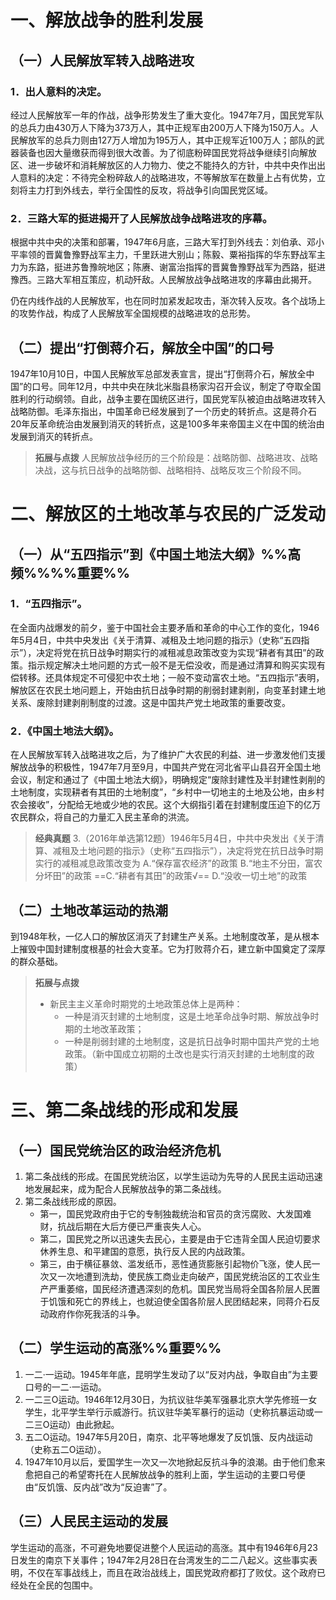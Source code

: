 # 一、解放战争的胜利发展
## （一）人民解放军转入战略进攻
### 1．出人意料的决定。
经过人民解放军一年的作战，战争形势发生了重大变化。1947年7月，国民党军队的总兵力由430万人下降为373万人，其中正规军由200万人下降为150万人。人民解放军的总兵力则由127万人增加为195万人，其中正规军近100万人；部队的武器装备也因大量缴获而得到很大改善。为了彻底粉碎国民党将战争继续引向解放区、进一步破坏和消耗解放区的人力物力、使之不能持久的方针，中共中央作出出人意料的决定：不待完全粉碎敌人的战略进攻，不等解放军在数量上占有优势，立刻将主力打到外线去，举行全国性的反攻，将战争引向国民党区域。
### 2．三路大军的挺进揭开了人民解放战争战略进攻的序幕。
根据中共中央的决策和部署，1947年6月底，三路大军打到外线去：刘伯承、邓小平率领的晋冀鲁豫野战军主力，千里跃进大别山；陈毅、粟裕指挥的华东野战军主力为东路，挺进苏鲁豫皖地区；陈赓、谢富治指挥的晋冀鲁豫野战军为西路，挺进豫西。三路大军相互策应，机动歼敌。人民解放战争战略进攻的序幕由此揭开。

仍在内线作战的人民解放军，也在同时加紧发起攻击，渐次转入反攻。各个战场上的攻势作战，构成了人民解放军全国规模的战略进攻的总形势。
## （二）提出“打倒蒋介石，解放全中国”的口号
1947年10月10日，中国人民解放军总部发表宣言，提出“打倒蒋介石，解放全中国”的口号。同年12月，中共中央在陕北米脂县杨家沟召开会议，制定了夺取全国胜利的行动纲领。自此，战争主要在国统区进行，国民党军队被迫由战略进攻转入战略防御。毛泽东指出，中国革命已经发展到了一个历史的转折点。这是蒋介石20年反革命统治由发展到消灭的转折点，这是100多年来帝国主义在中国的统治由发展到消灭的转折点。

>**拓展与点拨**
人民解放战争经历的三个阶段是：战略防御、战略进攻、战略决战，这与抗日战争的战略防御、战略相持、战略反攻三个阶段不同。
# 二、解放区的土地改革与农民的广泛发动
## （一）从“五四指示”到《中国土地法大纲》%%高频%%%%重要%%
### 1．“五四指示”。
在全面内战爆发的前夕，鉴于中国社会主要矛盾和革命的中心工作的变化，1946年5月4日，中共中央发出《关于清算、减租及土地问题的指示》（史称“五四指示”），决定将党在抗日战争时期实行的减租减息政策改变为实现“耕者有其田”的政策。指示规定解决土地问题的方式一般不是无偿没收，而是通过清算和购买实现有偿转移。还具体规定不可侵犯中农土地；一般不变动富农土地。“五四指示”表明，解放区在农民土地问题上，开始由抗日战争时期的削弱封建剥削，向变革封建土地关系、废除封建剥削制度的过渡。这是中国共产党土地政策的重要改变。
### 2．《中国土地法大纲》。
在人民解放军转入战略进攻之后，为了维护广大农民的利益、进一步激发他们支援解放战争的积极性，1947年7月至9月，中国共产党在河北省平山县召开全国土地会议，制定和通过了《中国土地法大纲》，明确规定“废除封建性及半封建性剥削的土地制度，实现耕者有其田的土地制度”，“乡村中一切地主的土地及公地，由乡村农会接收”，分配给无地或少地的农民。这个大纲指引着在封建制度压迫下的亿万农民群众，将自己的力量汇入民主革命的洪流。

>**经典真题**
3.（2016年单选第12题）1946年5月4日，中共中央发出《关于清算、减租及土地问题的指示》（史称“五四指示”），决定将党在抗日战争时期实行的减租减息政策改变为
A.“保存富农经济”的政策
B.“地主不分田，富农分坏田”的政策
==C.“耕者有其田”的政策√==
D.“没收一切土地”的政策
## （二）土地改革运动的热潮
到1948年秋，一亿人口的解放区消灭了封建生产关系。土地制度改革，是从根本上摧毁中国封建制度根基的社会大变革。它为打败蒋介石，建立新中国奠定了深厚的群众基础。

>**拓展与点拨** 
>- 新民主主义革命时期党的土地政策总体上是两种：
>    - 一种是消灭封建的土地制度，这是土地革命战争时期、解放战争时期的土地改革政策；
>    - 一种是削弱封建的土地制度，这是抗日战争时期中国共产党的土地政策。（新中国成立初期的土改也是实行消灭封建的土地制度的政策）
# 三、第二条战线的形成和发展
## （一）国民党统治区的政治经济危机
1. 第二条战线的形成。在国民党统治区，以学生运动为先导的人民民主运动迅速地发展起来，成为配合人民解放战争的第二条战线。
2. 第二条战线形成的原因。
	- 第一，国民党政府由于它的专制独裁统治和官员的贪污腐败、大发国难财，抗战后期在大后方便已严重丧失人心。
	- 第二，国民党之所以迅速失去民心，主要是由于它违背全国人民迫切要求休养生息、和平建国的意愿，执行反人民的内战政策。
	- 第三，由于横征暴敛、滥发纸币，恶性通货膨胀引起物价飞涨，使人民一次又一次地遭到洗劫，使民族工商业走向破产，国民党统治区的工农业生产严重萎缩，国民经济遭遇深刻的危机。国民党当局将全国各阶层人民置于饥饿和死亡的界线上，也就迫使全国各阶层人民团结起来，同蒋介石反动政府作你死我活的斗争。
## （二）学生运动的高涨%%重要%%
1. 一二·一运动。1945年年底，昆明学生发动了以“反对内战，争取自由”为主要口号的一二·一运动。
2. 一二三O运动。1946年12月30日，为抗议驻华美军强暴北京大学先修班一女学生，北平学生举行示威游行。抗议驻华美军暴行的运动（史称抗暴运动或一二三O运动）由此掀起。
3. 五二O运动。1947年5月20日，南京、北平等地爆发了反饥饿、反内战运动（史称五二O运动）。
4. 1947年10月以后，爱国学生一次又一次地掀起反抗斗争的浪潮。由于他们愈来愈把自己的希望寄托在人民解放战争的胜利上面，学生运动的主要口号便由“反饥饿、反内战”改为“反迫害”了。
## （三）人民民主运动的发展
学生运动的高涨，不可避免地要促进整个人民运动的高涨。其中有1946年6月23日发生的南京下关事件；1947年2月28日在台湾发生的二二八起义。这些事实表明，不仅在军事战线上，而且在政治战线上，国民党政府都打了败仗。这个政府已经处在全民的包围中。